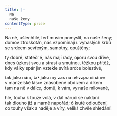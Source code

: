 ```yaml
---
title: |-
  Na
  naše ženy
contentType: prose
---
```


Na ně, ušlechtilé, teď musím pomyslit, na naše ženy;  
domov ztroskotán, nás vzpomínají u vyhaslých krbů  
se srdcem sevřeným, samotny, opuštěny;

ty dobré, statečné, nás mají rády, oporu svou dříve,  
dnes úzkost svou a strast a smutnou, těžkou přítěž,  
kdy války spár jim vztekle svírá srdce bolestivé,

tak jako nám, tak jako my zas na ně vzpomínáme  
v manželské lásce znásobené obdivem a díkem  
tam na ně v dálce, domů, k vám, vy naše milované,

hle, touha k touze volá, v dál náručí se naklání  
tak dlouho již a marně napořád; ó kruté odloučení,  
co touhy však a naděje a víry, veliká chvíle shledání!
